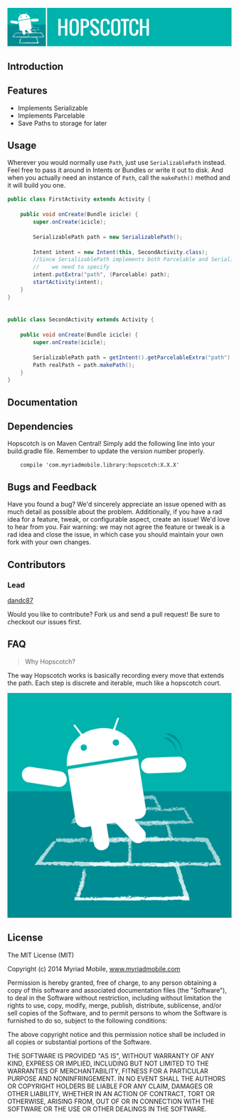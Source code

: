 ![Hopscotch](https://github.com/myriadmobile/hopscotch/raw/master/res/hopscotch_banner.png)

Introduction
-------

Features
-------
+ Implements Serializable
+ Implements Parcelable
+ Save Paths to storage for later

Usage
-------
Wherever you would normally use `Path`, just use `SerializablePath` instead. Feel free to pass it
around in Intents or Bundles or write it out to disk. And when you actually need an instance of
`Path`, call the `makePath()` method and it will build you one.

```java
public class FirstActivity extends Activity {

    public void onCreate(Bundle icicle) {
        super.onCreate(icicle);

        SerializablePath path = new SerializablePath();

        Intent intent = new Intent(this, SecondActivity.class);
        //Since SerializablePath implements both Parcelable and Serializable,
        //    we need to specify
        intent.putExtra("path", (Parcelable) path);
        startActivity(intent);
    }
}


public class SecondActivity extends Activity {

    public void onCreate(Bundle icicle) {
        super.onCreate(icicle);

        SerializablePath path = getIntent().getParcelableExtra("path");
        Path realPath = path.makePath();
    }
}
```

Documentation
-------

Dependencies
-----
Hopscotch is on Maven Central! Simply add the following line into your build.gradle file. Remember to update the version number properly.
```
    compile 'com.myriadmobile.library:hopscotch:X.X.X'
```

Bugs and Feedback
-------
Have you found a bug? We'd sincerely appreciate an issue opened with as much detail as possible about the problem. Additionally, if you have a rad idea for a feature, tweak, or configurable aspect, create an issue! We'd love to hear from you. Fair warning: we may not agree the feature or tweak is a rad idea and close the issue, in which case you should maintain your own fork with your own changes.

Contributors
-------
### Lead
[dandc87](https://github.com/dandc87)

Would you like to contribute? Fork us and send a pull request! Be sure to checkout our issues first.

FAQ
-------
> Why Hopscotch?

The way Hopscotch works is basically recording every move that extends the path. Each step is discrete and iterable, much like a hopscotch court.


![Hopscotch](https://github.com/myriadmobile/hopscotch/raw/master/res/hopscotch.png)

License
-------

The MIT License (MIT)

Copyright (c) 2014 Myriad Mobile, www.myriadmobile.com

Permission is hereby granted, free of charge, to any person obtaining a copy
of this software and associated documentation files (the "Software"), to deal
in the Software without restriction, including without limitation the rights
to use, copy, modify, merge, publish, distribute, sublicense, and/or sell
copies of the Software, and to permit persons to whom the Software is
furnished to do so, subject to the following conditions:

The above copyright notice and this permission notice shall be included in all
copies or substantial portions of the Software.

THE SOFTWARE IS PROVIDED "AS IS", WITHOUT WARRANTY OF ANY KIND, EXPRESS OR
IMPLIED, INCLUDING BUT NOT LIMITED TO THE WARRANTIES OF MERCHANTABILITY,
FITNESS FOR A PARTICULAR PURPOSE AND NONINFRINGEMENT. IN NO EVENT SHALL THE
AUTHORS OR COPYRIGHT HOLDERS BE LIABLE FOR ANY CLAIM, DAMAGES OR OTHER
LIABILITY, WHETHER IN AN ACTION OF CONTRACT, TORT OR OTHERWISE, ARISING FROM,
OUT OF OR IN CONNECTION WITH THE SOFTWARE OR THE USE OR OTHER DEALINGS IN THE
SOFTWARE.
